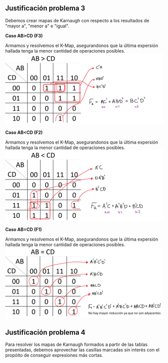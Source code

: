 ## Justificación problema 3

Debemos crear mapas de Karnaugh con respecto a los resultados de "mayor a", "menor a" e "igual".

**Caso AB>CD (F3)**

Armamos y resolvemos el K-Map, asegurandonos que la última expersión hallada tenga la menor cantidad de operaciones posibles.
<img src="problema3/kmap_ABmayorCD.PNG">

**Caso AB<CD (F2)**

Armamos y resolvemos el K-Map, asegurandonos que la última expersión hallada tenga la menor cantidad de operaciones posibles.
<img src="problema3/kmap_ABmenorCD.png">

**Caso AB=CD (F1)**

Armamos y resolvemos el K-Map, asegurandonos que la última expersión hallada tenga la menor cantidad de operaciones posibles.
<img src="problema3/kmap_ABigualCD.png">

## Justificación problema 4

Para resolver los mapas de Karnaugh formados a partir de las tablas presentadas, debemos aprovechar las casillas marcadas sin interés con el propóito de conseguir expresiones más cortas.

